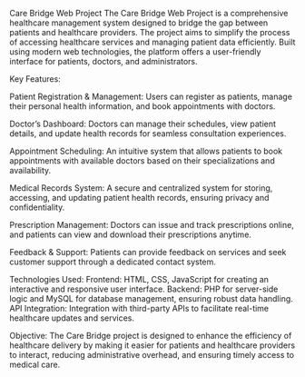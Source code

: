 Care Bridge Web Project
The Care Bridge Web Project is a comprehensive healthcare management system designed to bridge the gap between patients and healthcare providers. The project aims to simplify the process of accessing healthcare services and managing patient data efficiently. Built using modern web technologies, the platform offers a user-friendly interface for patients, doctors, and administrators.

Key Features:

  Patient Registration & Management:
     Users can register as patients, manage their personal health information, and book appointments with doctors.

  Doctor’s Dashboard:
     Doctors can manage their schedules, view patient details, and update health records for seamless consultation experiences.
     
   Appointment Scheduling:
    An intuitive system that allows patients to book appointments with available doctors based on their specializations and availability.
    
   Medical Records System:
    A secure and centralized system for storing, accessing, and updating patient health records, ensuring privacy and confidentiality.
    
   Prescription Management:
    Doctors can issue and track prescriptions online, and patients can view and download their prescriptions anytime.
    
   Feedback & Support:
    Patients can provide feedback on services and seek customer support through a dedicated contact system.
    
   Technologies Used:
     Frontend: HTML, CSS, JavaScript for creating an interactive and responsive user interface.
     Backend: PHP for server-side logic and MySQL for database management, ensuring robust data handling.
     API Integration: Integration with third-party APIs to facilitate real-time healthcare updates and services.

     
Objective:
The Care Bridge project is designed to enhance the efficiency of healthcare delivery by making it easier for patients and healthcare providers to interact, reducing administrative overhead, and ensuring timely access to medical care.

